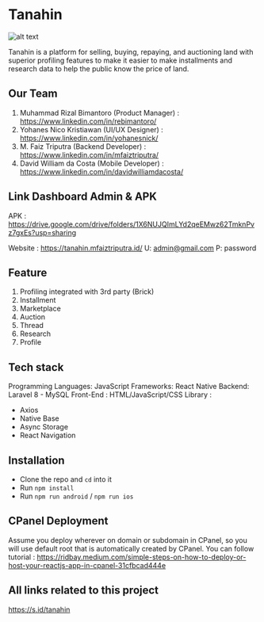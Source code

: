 # Tanahin
![alt text](https://i.ibb.co/Qp6m59k/LOGO-POLOS.png)

Tanahin is a platform for selling, buying, repaying, and auctioning land with superior profiling features to make it easier to make installments and research data to help the public know the price of land.

## Our Team
1. Muhammad Rizal Bimantoro (Product Manager) : https://www.linkedin.com/in/rebimantoro/
2. Yohanes Nico Kristiawan (UI/UX Designer) : https://www.linkedin.com/in/yohanesnick/
3. M. Faiz Triputra (Backend Developer) : https://www.linkedin.com/in/mfaiztriputra/
4. David William da Costa (Mobile Developer) : https://www.linkedin.com/in/davidwilliamdacosta/

## Link Dashboard Admin & APK

APK : https://drive.google.com/drive/folders/1X6NUJQImLYd2qeEMwz62TmknPvz7gxEs?usp=sharing

Website : https://tanahin.mfaiztriputra.id/
U: admin@gmail.com
P: password

## Feature
1. Profiling integrated with 3rd party (Brick)
2. Installment
3. Marketplace
4. Auction
5. Thread
6. Research
7. Profile

## Tech stack
Programming Languages: JavaScript
Frameworks: React Native
Backend: Laravel 8 - MySQL
Front-End               : HTML/JavaScript/CSS
Library                 : 
- Axios
- Native Base
- Async Storage
- React Navigation

## Installation
- Clone the repo and `cd` into it
- Run `npm install`
- Run `npm run android` / `npm run ios`

## CPanel Deployment
Assume you deploy wherever on domain or subdomain in CPanel, so you will use default root that is automatically created by CPanel. You can follow tutorial : 
https://ridbay.medium.com/simple-steps-on-how-to-deploy-or-host-your-reactjs-app-in-cpanel-31cfbcad444e

## All links related to this project
https://s.id/tanahin
